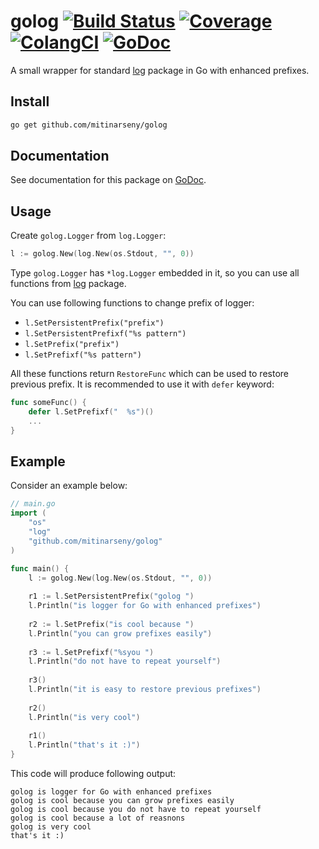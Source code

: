 # golog [![Build Status](https://img.shields.io/travis/mitinarseny/golog/master.svg?style=flat-square)](https://travis-ci.com/mitinarseny/golog) [![Coverage](https://img.shields.io/codecov/c/github/mitinarseny/golog/master.svg?style=flat-square)](https://codecov.io/gh/mitinarseny/golog) [![ColangCI](https://golangci.com/badges/github.com/mitinarseny/golog.svg)](https://golangci.com/r/github.com/mitinarseny/golog) [![GoDoc](https://img.shields.io/badge/godoc-reference-blue.svg?style=flat-square)](https://godoc.org/github.com/mitinarseny/golog)

A small wrapper for standard [log](https://golang.org/pkg/log/) package in Go with enhanced prefixes.

## Install
```bash
go get github.com/mitinarseny/golog
```

## Documentation
See documentation for this package on [GoDoc](https://godoc.org/github.com/mitinarseny/golog).

## Usage
Create `golog.Logger` from `log.Logger`:
```go
l := golog.New(log.New(os.Stdout, "", 0))
```
Type `golog.Logger` has `*log.Logger` embedded in it, so you can use all functions from [log](https://golang.org/pkg/log/) package.

You can use following functions to change prefix of logger:
* `l.SetPersistentPrefix("prefix")`
* `l.SetPersistentPrefixf("%s pattern")`
* `l.SetPrefix("prefix")`
* `l.SetPrefixf("%s pattern")`

All these functions return `RestoreFunc` which can be used to restore previous prefix.
It is recommended to use it with `defer` keyword:
```go
func someFunc() {
	defer l.SetPrefixf("  %s")()
	...
}
```

## Example
Consider an example below:
```go
// main.go
import (
	"os"
	"log"
	"github.com/mitinarseny/golog"
)

func main() {
	l := golog.New(log.New(os.Stdout, "", 0))
	
	r1 := l.SetPersistentPrefix("golog ")
	l.Println("is logger for Go with enhanced prefixes")
	
	r2 := l.SetPrefix("is cool because ")
	l.Println("you can grow prefixes easily")
	
	r3 := l.SetPrefixf("%syou ")
	l.Println("do not have to repeat yourself")
	
	r3()
	l.Println("it is easy to restore previous prefixes")
	
	r2()
	l.Println("is very cool")
	
	r1()
	l.Println("that's it :)")
}
```
This code will produce following output:
```
golog is logger for Go with enhanced prefixes
golog is cool because you can grow prefixes easily
golog is cool because you do not have to repeat yourself
golog is cool because a lot of reasnons
golog is very cool
that's it :)
```
